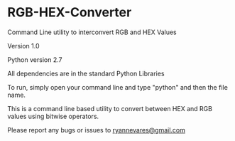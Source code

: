 # RGB-HEX-Converter
Command Line utility to interconvert RGB and HEX Values

Version 1.0

Python version 2.7

All dependencies are in the standard Python Libraries

To run, simply open your command line and type "python" and then the file name. 


This is a command line based utility to convert between HEX and RGB values using bitwise operators. 

Please report any bugs or issues to ryannevares@gmail.com



